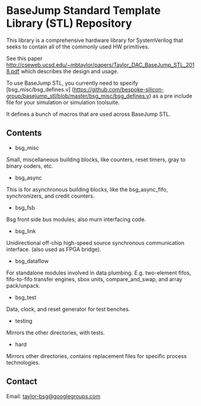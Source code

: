 # BaseJump Standard Template Library (STL) Repository

This library is a comprehensive hardware library for SystemVerilog that seeks to
contain all of the commonly used HW primitives. 

See this paper http://cseweb.ucsd.edu/~mbtaylor/papers/Taylor_DAC_BaseJump_STL_2018.pdf
which describes the design and usage.

To use BaseJump STL, you currently need to specify [bsg_misc/bsg_defines.v] (https://github.com/bespoke-silicon-group/basejump_stl/blob/master/bsg_misc/bsg_defines.v) as a pre include file for your simulation or simulation toolsuite.

It defines a bunch of macros that are used across BaseJump STL.

## Contents

* bsg_misc

Small, miscellaneous building blocks, like counters, reset timers, gray to binary coders, etc.

* bsg_async

This is for asynchronous building blocks, like the bsg_async_fifo, synchronizers, and credit counters.

* bsg_fsb

Bsg front side bus modules; also murn interfacing code.

* bsg_link

Unidirectional off-chip high-speed source synchronous communication interface. (also used as FPGA bridge).
 
* bsg_dataflow

For standalone modules involved in data plumbing. E.g. two-element fifos, fifo-to-fifo transfer engines,
sbox units, compare_and_swap, and array pack/unpack.

* bsg_test

Data, clock, and reset generator for test benches.

* testing

Mirrors the other directories, with tests.

* hard

Mirrors other directories, contains replacement files for specific process technologies.

## Contact

Email: taylor-bsg@googlegroups.com

